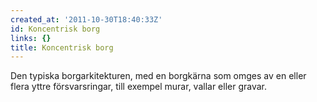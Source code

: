 ```yaml
---
created_at: '2011-10-30T18:40:33Z'
id: Koncentrisk borg
links: {}
title: Koncentrisk borg
---
```


Den typiska borgarkitekturen, med en borgkärna som omges av en eller flera yttre försvarsringar,
till exempel murar, vallar eller gravar.
